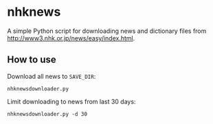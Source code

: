 # nhknews

A simple Python script for downloading news and dictionary files from http://www3.nhk.or.jp/news/easy/index.html.

## How to use

Download all news to `SAVE_DIR`:

    nhknewsdownloader.py

Limit downloading to news from last 30 days:

    nhknewsdownloader.py -d 30
